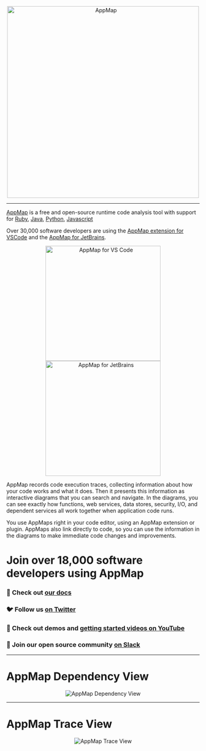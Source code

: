 <p align="center">
  <a href="https://appmap.io" target="_blank"><img src="https://github.com/getappmap/.github/raw/main/profile/images/appmap_logo_on_black.png" alt="AppMap" style="width:500px;">
</p>

--- 

[AppMap](https://appmap.io) is a free and open-source runtime code analysis tool with support for [Ruby](https://github.com/getappmap/appmap-ruby), [Java](https://github.com/getappmap/appmap-java), [Python](https://github.com/getappmap/appmap-python), [Javascript](https://github.com/getappmap/appmap-agent-js)  

Over 30,000 software developers are using the [AppMap extension for VSCode](https://marketplace.visualstudio.com/items?itemName=appland.appmap) and the [AppMap for JetBrains](https://plugins.jetbrains.com/plugin/16701-appmap).
<p align="center">
  <a href="https://marketplace.visualstudio.com/items?itemName=appland.appmap" target="_blank"><img src="https://github.com/getappmap/.github/raw/main/profile/images/VSCode.png" alt="AppMap for VS Code" style="width:300px;"></a>
  <a href="https://plugins.jetbrains.com/plugin/16701-appmap" target="_blank"><img src="https://github.com/getappmap/.github/raw/main/profile/images/JetBrains.png" alt="AppMap for JetBrains" style="width:300px;"></a>
</p>

AppMap records code execution traces, collecting information about how your code works and what it does. Then it presents this information as interactive diagrams that you can search and navigate. In the diagrams, you can see exactly how functions, web services, data stores, security, I/O, and dependent services all work together when application code runs.

You use AppMaps right in your code editor, using an AppMap extension or plugin. AppMaps also link directly to code, so you can use the information in the diagrams to make immediate code changes and improvements.

# Join over 18,000 software developers using AppMap
### 📖 Check out <a href="https://appmap.io/docs" target="_blank">our docs</a>
### 🐦 Follow us <a href="https://twitter.com/getappmap" target="_blank">on Twitter</a>
### 🎥 Check out demos and <a href="https://www.youtube.com/channel/UCxVv4gVnr2Uf2PSzoELZUcg/featured" target="_blank">getting started videos on YouTube</a>
### 👏 Join our open source community <a href="https://appmap.io/slack" target="_blank">on Slack</a>

---
# AppMap Dependency View
<p align="center">
  <img src="https://raw.githubusercontent.com/getappmap/.github/main/profile/images/appmap-screenshot-dep.png" alt="AppMap Dependency View"></a>
</p>

---
# AppMap Trace View
<p align="center">
  <img src="https://raw.githubusercontent.com/getappmap/.github/main/profile/images/appmap-screenshot-trace.png" alt="AppMap Trace View"></a>
</p>
